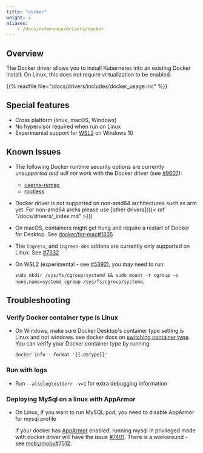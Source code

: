 ```yaml
---
title: "docker"
weight: 3
aliases:
    - /docs/reference/drivers/docker
---
```


## Overview

The Docker driver allows you to install Kubernetes into an existing Docker install. On Linux, this does not require virtualization to be enabled.

{{% readfile file="/docs/drivers/includes/docker_usage.inc" %}}

## Special features

- Cross platform (linux, macOS, Windows)
- No hypervisor required when run on Linux
- Experimental support for [WSL2](https://docs.microsoft.com/en-us/windows/wsl/wsl2-install) on Windows 10

## Known Issues

- The following Docker runtime security options are currently *unsupported and will not work* with the Docker driver (see [#9607](https://github.com/kubernetes/minikube/issues/9607)):
  - [userns-remap](https://docs.docker.com/engine/security/userns-remap/)
  - [rootless](https://docs.docker.com/engine/security/rootless/)

- Docker driver is not supported on non-amd64 architectures such as arm yet. For non-amd64 archs please use [other drivers]({{< ref "/docs/drivers/_index.md" >}})

- On macOS, containers might get hung and require a restart of Docker for Desktop. See [docker/for-mac#1835](https://github.com/docker/for-mac/issues/1835)

- The `ingress`, and `ingress-dns` addons are currently only supported on Linux. See [#7332](https://github.com/kubernetes/minikube/issues/7332)

- On WSL2 (experimental - see [#5392](https://github.com/kubernetes/minikube/issues/5392)), you may need to run:

   `sudo mkdir /sys/fs/cgroup/systemd && sudo mount -t cgroup -o none,name=systemd cgroup /sys/fs/cgroup/systemd`.

## Troubleshooting

[comment]: <> (this title is used in the docs links, don't change)

### Verify Docker container type is Linux

- On Windows, make sure Docker Desktop's container type setting is Linux and not windows. see docker docs on [switching container type](https://docs.docker.com/docker-for-windows/#switch-between-windows-and-linux-containers).
You can verify your Docker container type by running:
   ```shell
   docker info --format '{{.OSType}}'
   ```

### Run with logs

- Run `--alsologtostderr -v=1` for extra debugging information

### Deploying MySql on a linux with AppArmor

- On Linux, if you want to run MySQL pod, you need to disable AppArmor for mysql profile

   If your docker has [AppArmor](https://wiki.ubuntu.com/AppArmor) enabled, running mysql in privileged mode with docker driver will have the issue [#7401](https://github.com/kubernetes/minikube/issues/7401).
   There is a workaround - see [moby/moby#7512](https://github.com/moby/moby/issues/7512#issuecomment-61787845).
